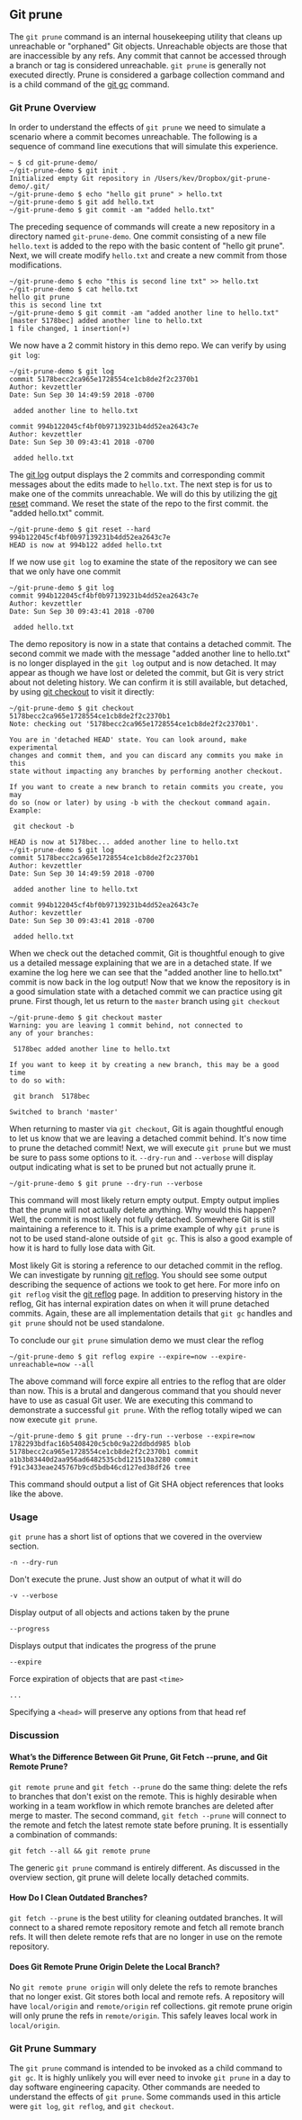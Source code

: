 ## Git prune

The `git prune` command is an internal housekeeping utility that cleans up unreachable or "orphaned" Git objects. Unreachable objects are those that are inaccessible by any refs. Any commit that cannot be accessed through a branch or tag is considered unreachable. `git prune` is generally not executed directly. Prune is considered a garbage collection command and is a child command of the [git gc](https://www.atlassian.com/git/tutorials/git-gc) command.

### Git Prune Overview

In order to understand the effects of `git prune` we need to simulate a scenario where a commit becomes unreachable. The following is a sequence of command line executions that will simulate this experience.

```
~ $ cd git-prune-demo/
~/git-prune-demo $ git init .
Initialized empty Git repository in /Users/kev/Dropbox/git-prune-demo/.git/
~/git-prune-demo $ echo "hello git prune" > hello.txt
~/git-prune-demo $ git add hello.txt
~/git-prune-demo $ git commit -am "added hello.txt"
```

The preceding sequence of commands will create a new repository in a directory named `git-prune-demo`. One commit consisting of a new file `hello.text` is added to the repo with the basic content of "hello git prune". Next, we will create modify `hello.txt` and create a new commit from those modifications.

```
~/git-prune-demo $ echo "this is second line txt" >> hello.txt
~/git-prune-demo $ cat hello.txt
hello git prune
this is second line txt
~/git-prune-demo $ git commit -am "added another line to hello.txt"
[master 5178bec] added another line to hello.txt
1 file changed, 1 insertion(+)
```

We now have a 2 commit history in this demo repo. We can verify by using `git log`:

```
~/git-prune-demo $ git log
commit 5178becc2ca965e1728554ce1cb8de2f2c2370b1
Author: kevzettler 
Date: Sun Sep 30 14:49:59 2018 -0700

 added another line to hello.txt

commit 994b122045cf4bf0b97139231b4dd52ea2643c7e
Author: kevzettler 
Date: Sun Sep 30 09:43:41 2018 -0700

 added hello.txt
```

The [git log](https://www.atlassian.com/git/tutorials/git-log) output displays the 2 commits and corresponding commit messages about the edits made to `hello.txt`. The next step is for us to make one of the commits unreachable. We will do this by utilizing the [git reset](https://www.atlassian.com/git/tutorials/undoing-changes/git-reset) command. We reset the state of the repo to the first commit. the "added hello.txt" commit.

```
~/git-prune-demo $ git reset --hard 994b122045cf4bf0b97139231b4dd52ea2643c7e
HEAD is now at 994b122 added hello.txt
```

If we now use `git log` to examine the state of the repository we can see that we only have one commit

```
~/git-prune-demo $ git log
commit 994b122045cf4bf0b97139231b4dd52ea2643c7e
Author: kevzettler 
Date: Sun Sep 30 09:43:41 2018 -0700

 added hello.txt
```

The demo repository is now in a state that contains a detached commit. The second commit we made with the message "added another line to hello.txt" is no longer displayed in the `git log` output and is now detached. It may appear as though we have lost or deleted the commit, but Git is very strict about not deleting history. We can confirm it is still available, but detached, by using [git checkout](https://www.atlassian.com/git/tutorials/using-branches/git-checkout) to visit it directly:

```
~/git-prune-demo $ git checkout 5178becc2ca965e1728554ce1cb8de2f2c2370b1
Note: checking out '5178becc2ca965e1728554ce1cb8de2f2c2370b1'.

You are in 'detached HEAD' state. You can look around, make experimental
changes and commit them, and you can discard any commits you make in this
state without impacting any branches by performing another checkout.

If you want to create a new branch to retain commits you create, you may
do so (now or later) by using -b with the checkout command again. Example:

 git checkout -b 

HEAD is now at 5178bec... added another line to hello.txt
~/git-prune-demo $ git log
commit 5178becc2ca965e1728554ce1cb8de2f2c2370b1
Author: kevzettler 
Date: Sun Sep 30 14:49:59 2018 -0700

 added another line to hello.txt

commit 994b122045cf4bf0b97139231b4dd52ea2643c7e
Author: kevzettler 
Date: Sun Sep 30 09:43:41 2018 -0700

 added hello.txt
```

When we check out the detached commit, Git is thoughtful enough to give us a detailed message explaining that we are in a detached state. If we examine the log here we can see that the "added another line to hello.txt" commit is now back in the log output! Now that we know the repository is in a good simulation state with a detached commit we can practice using git prune. First though, let us return to the `master` branch using `git checkout`

```
~/git-prune-demo $ git checkout master
Warning: you are leaving 1 commit behind, not connected to
any of your branches:

 5178bec added another line to hello.txt

If you want to keep it by creating a new branch, this may be a good time
to do so with:

 git branch  5178bec

Switched to branch 'master'
```

When returning to master via `git checkout`, Git is again thoughtful enough to let us know that we are leaving a detached commit behind. It's now time to prune the detached commit! Next, we will execute `git prune` but we must be sure to pass some options to it. `--dry-run` and `--verbose` will display output indicating what is set to be pruned but not actually prune it.

```
~/git-prune-demo $ git prune --dry-run --verbose
```

This command will most likely return empty output. Empty output implies that the prune will not actually delete anything. Why would this happen? Well, the commit is most likely not fully detached. Somewhere Git is still maintaining a reference to it. This is a prime example of why `git prune` is not to be used stand-alone outside of `git gc`. This is also a good example of how it is hard to fully lose data with Git.

Most likely Git is storing a reference to our detached commit in the reflog. We can investigate by running [git reflog](https://www.atlassian.com/git/tutorials/rewriting-history/git-reflog). You should see some output describing the sequence of actions we took to get here. For more info on `git reflog` visit the [git reflog](https://www.atlassian.com/git/tutorials/rewriting-history/git-reflog) page. In addition to preserving history in the reflog, Git has internal expiration dates on when it will prune detached commits. Again, these are all implementation details that `git gc` handles and `git prune` should not be used standalone.

To conclude our `git prune` simulation demo we must clear the reflog

```
~/git-prune-demo $ git reflog expire --expire=now --expire-unreachable=now --all
```

The above command will force expire all entries to the reflog that are older than now. This is a brutal and dangerous command that you should never have to use as casual Git user. We are executing this command to demonstrate a successful `git prune`. With the reflog totally wiped we can now execute `git prune`.

```
~/git-prune-demo $ git prune --dry-run --verbose --expire=now
1782293bdfac16b5408420c5cb0c9a22ddbdd985 blob
5178becc2ca965e1728554ce1cb8de2f2c2370b1 commit
a1b3b83440d2aa956ad6482535cbd121510a3280 commit
f91c3433eae245767b9cd5bdb46cd127ed38df26 tree
```

This command should output a list of Git SHA object references that looks like the above.

### Usage

`git prune` has a short list of options that we covered in the overview section.

```
-n --dry-run
```

Don't execute the prune. Just show an output of what it will do

```
-v --verbose
```

Display output of all objects and actions taken by the prune

```
--progress
```

Displays output that indicates the progress of the prune

```
--expire
```
 
Force expiration of objects that are past `<time>`

```
...
```

Specifying a `<head>` will preserve any options from that head ref

### Discussion

#### What’s the Difference Between Git Prune, Git Fetch --prune, and Git Remote Prune?

`git remote prune` and `git fetch --prune` do the same thing: delete the refs to branches that don't exist on the remote. This is highly desirable when working in a team workflow in which remote branches are deleted after merge to master. The second command, `git fetch --prune` will connect to the remote and fetch the latest remote state before pruning. It is essentially a combination of commands:

```
git fetch --all && git remote prune
```

The generic `git prune` command is entirely different. As discussed in the overview section, git prune will delete locally detached commits.

#### How Do I Clean Outdated Branches?

`git fetch --prune` is the best utility for cleaning outdated branches. It will connect to a shared remote repository remote and fetch all remote branch refs. It will then delete remote refs that are no longer in use on the remote repository.

#### Does Git Remote Prune Origin Delete the Local Branch?

No `git remote prune origin` will only delete the refs to remote branches that no longer exist. Git stores both local and remote refs. A repository will have `local/origin` and `remote/origin` ref collections. git remote prune origin will only prune the refs in `remote/origin`. This safely leaves local work in `local/origin`.

### Git Prune Summary

The `git prune` command is intended to be invoked as a child command to `git gc`. It is highly unlikely you will ever need to invoke `git prune` in a day to day software engineering capacity. Other commands are needed to understand the effects of `git prune`. Some commands used in this article were `git log`, `git reflog`, and `git checkout`.
